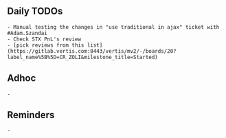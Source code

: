 ## Daily TODOs
	- Manual testing the changes in "use traditional in ajax" ticket with #Adam.Szandai
	- Check STX PnL's review
	- [pick reviews from this list](https://gitlab.vertis.com:8443/vertis/mv2/-/boards/20?label_name%5B%5D=CR_ZOLI&milestone_title=Started)
## Adhoc
	-
## Reminders
	-
